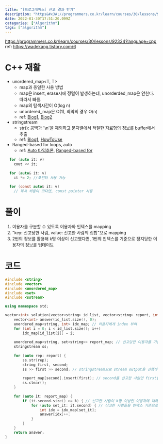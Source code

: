 ```yaml
---
title: "[프로그래머스] 신고 결과 받기"
description: "https&#x3A;//programmers.co.kr/learn/courses/30/lessons/92334?language=cppunordered_map&lt;T, T>map과 동일한 사용 방법map은 insert, erase시에 정렬이 발생하는데, unorderd"
date: 2022-01-30T17:51:20.099Z
categories: ["Algorithm"]
tags: ["algorithm"]
---
```

https://programmers.co.kr/learn/courses/30/lessons/92334?language=cpp
ref: https://wadekang.tistory.com/6
# C++ 재활
- unordered_map<T, T>
  - map과 동일한 사용 방법
  - map은 insert, erase시에 정렬이 발생하는데, unorderded_map은 안한다. 따라서 빠름. 
  - map의 탐색시간이 O(log n)
  - unordered_map은 O(1), 최악의 경우 O(n)
  - ref: [Blog1](https://math-coding.tistory.com/31), [Blog2](https://jjeongil.tistory.com/1045)
- stringstream
  - str(): 공백과 '\n'을 제외하고 문자열에서 적절한 자료형의 정보를 buffer에서 추출
  - ref: [Blog1](https://deukyu.tistory.com/48), [HowToUse](https://life-with-coding.tistory.com/403)
- Ranged-based for loops, auto
  - ref: [Auto 타입추론](https://boycoding.tistory.com/210), [Ranged-based for](https://blockdmask.tistory.com/319)
```c
  for (auto it: v)
	cout << it;
    
  for (auto& it: v)
  	it *= 2; //포인터 사용 가능
    
  for (const auto& it: v)
  	// 복사 비용이 크다면, const pointer 사용
  ```

  
# 풀이
1. 이용자를 구분할 수 있도록 이용자와 인덱스를 mapping
2. "key: 신고당한 사람, value: 신고한 사람의 집합"으로 mapping
3. 2번의 정보를 활용해 k명 이상이 신고했다면, 1번의 인덱스를 기준으로 정지당한 이용자의 정보를 업데이트

# 코드
```C++
#include <string>
#include <vector>
#include <unordered_map>
#include <set>
#include <sstream>

using namespace std;

vector<int> solution(vector<string> id_list, vector<string> report, int k) {
    vector<int> answer(id_list.size(), 0);
    unordered_map<string, int> idx_map; // 이용자에게 index 부여
    for (int i = 0; i < id_list.size(); i++)
        idx_map[id_list[i]] = i;
    
    unordered_map<string, set<string>> report_map; // 신고당한 이용자를 기준으로 신고한 사용자 집합 저장
    stringstream ss;
    
    for (auto rep: report) {
        ss.str(rep);
        string first, second;
        ss >> first >> second; // stringstream으로 stream output을 진행하면서 공백 분리
        
        report_map[second].insert(first); // second를 신고한 사람인 first를 second의 set에 저장
        ss.clear();
    }
    
    for (auto it: report_map) {
        if (it.second.size() >= k) { // 신고한 사람이 k명 이상인 이용자에 대해서
            for (auto set_it: it.second) { // 신고한 사람들을 인덱스 기준으로 찾아서, 정지당했다고 알려준다.
                int idx = idx_map[set_it];
                answer[idx]++;
            }
        }
    }
    return answer;
}
```